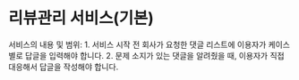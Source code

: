 # 리뷰관리 서비스(기본)

서비스의 내용 및 범위: 1. 서비스 시작 전 회사가 요청한 댓글 리스트에 이용자가 케이스별로 답글을 입력해야 합니다.
2. 문제 소지가 있는 댓글을 알려줬을 때, 이용자가 직접 대응해서 답글을 작성해야 합니다.